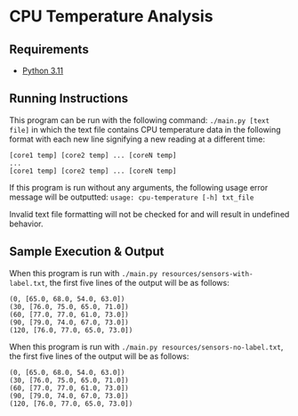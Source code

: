 # CPU Temperature Analysis

## Requirements
* [Python 3.11](https://www.python.org/)

## Running Instructions
This program can be run with the following command: `./main.py [text file]` in which the text file contains CPU temperature data in the following format with each new line signifying a new reading at a different time:
```
[core1 temp] [core2 temp] ... [coreN temp]
...
[core1 temp] [core2 temp] ... [coreN temp]
```

If this program is run without any arguments, the following usage error message will be outputted: `usage: cpu-temperature [-h] txt_file`

Invalid text file formatting will not be checked for and will result in undefined behavior.

## Sample Execution & Output
When this program is run with `./main.py resources/sensors-with-label.txt`, the first five lines of the output will be as follows:
```
(0, [65.0, 68.0, 54.0, 63.0])
(30, [76.0, 75.0, 65.0, 71.0])
(60, [77.0, 77.0, 61.0, 73.0])
(90, [79.0, 74.0, 67.0, 73.0])
(120, [76.0, 77.0, 65.0, 73.0])
```

When this program is run with `./main.py resources/sensors-no-label.txt`, the first five lines of the output will be as follows:
```
(0, [65.0, 68.0, 54.0, 63.0])
(30, [76.0, 75.0, 65.0, 71.0])
(60, [77.0, 77.0, 61.0, 73.0])
(90, [79.0, 74.0, 67.0, 73.0])
(120, [76.0, 77.0, 65.0, 73.0])
```
